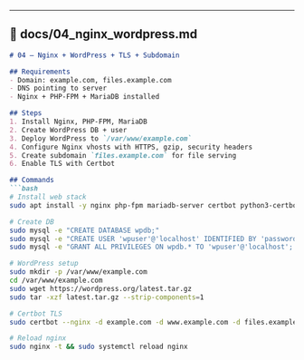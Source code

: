 
---

## 📂 docs/04_nginx_wordpress.md
```markdown
# 04 – Nginx + WordPress + TLS + Subdomain

## Requirements
- Domain: example.com, files.example.com
- DNS pointing to server
- Nginx + PHP-FPM + MariaDB installed

## Steps
1. Install Nginx, PHP-FPM, MariaDB  
2. Create WordPress DB + user  
3. Deploy WordPress to `/var/www/example.com`  
4. Configure Nginx vhosts with HTTPS, gzip, security headers  
5. Create subdomain `files.example.com` for file serving  
6. Enable TLS with Certbot  

## Commands
```bash
# Install web stack
sudo apt install -y nginx php-fpm mariadb-server certbot python3-certbot-nginx

# Create DB
sudo mysql -e "CREATE DATABASE wpdb;"
sudo mysql -e "CREATE USER 'wpuser'@'localhost' IDENTIFIED BY 'password';"
sudo mysql -e "GRANT ALL PRIVILEGES ON wpdb.* TO 'wpuser'@'localhost'; FLUSH PRIVILEGES;"

# WordPress setup
sudo mkdir -p /var/www/example.com
cd /var/www/example.com
sudo wget https://wordpress.org/latest.tar.gz
sudo tar -xzf latest.tar.gz --strip-components=1

# Certbot TLS
sudo certbot --nginx -d example.com -d www.example.com -d files.example.com

# Reload nginx
sudo nginx -t && sudo systemctl reload nginx
